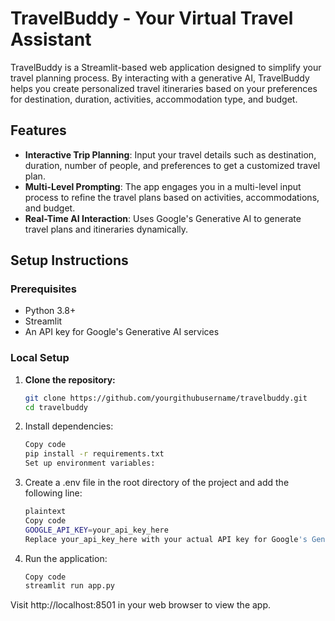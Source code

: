 # TravelBuddy - Your Virtual Travel Assistant

TravelBuddy is a Streamlit-based web application designed to simplify your travel planning process. By interacting with a generative AI, TravelBuddy helps you create personalized travel itineraries based on your preferences for destination, duration, activities, accommodation type, and budget.

## Features

- **Interactive Trip Planning**: Input your travel details such as destination, duration, number of people, and preferences to get a customized travel plan.
- **Multi-Level Prompting**: The app engages you in a multi-level input process to refine the travel plans based on activities, accommodations, and budget.
- **Real-Time AI Interaction**: Uses Google's Generative AI to generate travel plans and itineraries dynamically.

## Setup Instructions

### Prerequisites

- Python 3.8+
- Streamlit
- An API key for Google's Generative AI services

### Local Setup

1. **Clone the repository:**

   ```bash
   git clone https://github.com/yourgithubusername/travelbuddy.git
   cd travelbuddy
   
2. Install dependencies:

   ```bash
   Copy code
   pip install -r requirements.txt
   Set up environment variables:

3. Create a .env file in the root directory of the project and add the following line:

   ```bash
   plaintext
   Copy code
   GOOGLE_API_KEY=your_api_key_here
   Replace your_api_key_here with your actual API key for Google's Generative AI.

4. Run the application:

   ```bash
   Copy code
   streamlit run app.py

Visit http://localhost:8501 in your web browser to view the app.
